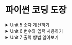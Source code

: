 # 파이썬 코딩 도장
<details>
<summary>Unit 5 숫자 계산하기 </summary>
<div markdown="1">       
[LYNMP 홈페이지](https://lynmp.com)
[모르는 것 정리]([링크](https://github.com/saJaeHyukc/TIL/tree/main/python%20coding%20dojang/unit5))
[모르는 것 정리](https://github.com/saJaeHyukc/TIL/tree/main/python%20coding%20dojang/unit5)
</div>
</details>

<details>
<summary>Unit 6 변수와 입력 사용하기 </summary>
<div markdown="2">       
[모르는 것 정리](https://github.com/saJaeHyukc/TIL/tree/main/python%20coding%20dojang/unit6)
</div>
</details>

<details>
<summary>Unit 7 출력 방법 알아보기 </summary>
<div markdown="3">       
[모르는 것 정리](https://github.com/saJaeHyukc/TIL/tree/main/python%20coding%20dojang/unit7)
</div>
</details>
